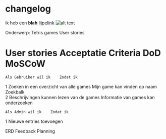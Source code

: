 # changelog 

ik heb een **blah**
[lijpelink](www.google.com)
![alt text](./)

Onderwerp: Tetris games
User stories
#	User stories		Acceptatie Criteria 	DoD	MoSCoW
	Als Gebruiker wil ik	Zodat ik			
1	Zoeken in een overzicht van alle games	Mijn game kan vinden op naam	Zoekbalk  		
2	Beschrijvingen kunnen lezen van de games	Informatie van games kan onderzoeken			
					
					
	Als Admin wil ik	Zodat ik			
1	Nieuwe entries toevoegen				

ERD 
Feedback Planning


